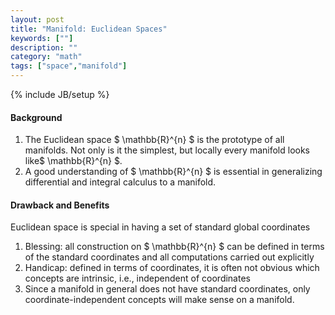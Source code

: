 ```yaml
---
layout: post
title: "Manifold: Euclidean Spaces"
keywords: [""]
description: ""
category: "math"
tags: ["space","manifold"]
---
```

{% include JB/setup %}

#### Background
1. The Euclidean space $ \mathbb{R}^{n} $ is the prototype of all manifolds. Not
   only is it the simplest, but locally every manifold looks like$ \mathbb{R}^{n} $.
2. A good understanding of $ \mathbb{R}^{n} $ is essential in generalizing
   differential and integral calculus to a manifold.


#### Drawback and Benefits
Euclidean space is special in having a set of standard global coordinates
1. Blessing: all construction on  $ \mathbb{R}^{n} $ can be defined in terms of
   the standard coordinates and all computations carried out explicitly
2. Handicap: defined in terms of coordinates, it is often not obvious which
   concepts are intrinsic, i.e., independent of coordinates
3. Since a manifold in general does not have standard coordinates, only
   coordinate-independent concepts will make sense on a manifold.





